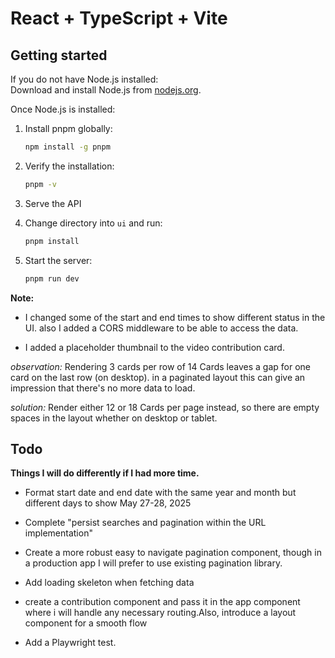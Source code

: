# React + TypeScript + Vite

## Getting started

If you do not have Node.js installed:  
Download and install Node.js from [nodejs.org](https://nodejs.org/en).

Once Node.js is installed:

1. Install pnpm globally:

   ```bash
   npm install -g pnpm
   ```

2. Verify the installation:
   ```bash
   pnpm -v
   ```
3. Serve the API

4. Change directory into `ui` and run:

   ```bash
   pnpm install
   ```

5. Start the server:
   ```bash
   pnpm run dev
   ```

**Note:**

- I changed some of the start and end times to show different status in the UI. also I added a CORS middleware to be able to access the data.

- I added a placeholder thumbnail to the video contribution card.

_observation:_ Rendering 3 cards per row of 14 Cards leaves a gap for one card on the last row (on desktop). in a paginated layout this can give an impression that there's no more data to load.

_solution:_ Render either 12 or 18 Cards per page instead, so there are empty spaces in the layout whether on desktop or tablet.

## Todo

**Things I will do differently if I had more time.**

- Format start date and end date with the same year and month but different days to show May 27-28, 2025

- Complete "persist searches and pagination within the URL implementation"
- Create a more robust easy to navigate pagination component, though in a production app I will prefer to use existing pagination library.
- Add loading skeleton when fetching data
- create a contribution component and pass it in the app component where i will handle any necessary routing.Also, introduce a layout component for a smooth flow
- Add a Playwright test.
